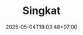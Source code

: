 ---
weight: 52
title: "Singkat"
description: "Media pembelajaran SPIN PANGKAT untuk memudahkan siswa mencari nilai pangkat"
icon: "cycle"
date: "2025-05-04T18:03:48+07:00"
lastmod: "2025-05-04T18:03:48+07:00"
draft: false
toc: true
---